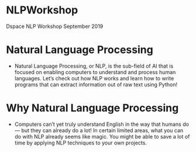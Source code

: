# NLPWorkshop
Dspace NLP Workshop September 2019
# Natural Language Processing
* Natural Language Processing, or NLP, is the sub-field of AI that is focused on enabling computers to understand and process human languages. Let’s check out how NLP works and learn how to write programs that can extract information out of raw text using Python!

# Why Natural Language Processing
* Computers can’t yet truly understand English in the way that humans do — but they can already do a lot! In certain limited    areas, what you can do with NLP already seems like magic. You might be able to save a lot of time by applying NLP techniques  to your own projects.
